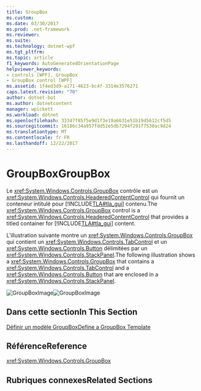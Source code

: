 ```yaml
---
title: GroupBox
ms.custom: 
ms.date: 03/30/2017
ms.prod: .net-framework
ms.reviewer: 
ms.suite: 
ms.technology: dotnet-wpf
ms.tgt_pltfrm: 
ms.topic: article
f1_keywords: AutoGeneratedOrientationPage
helpviewer_keywords:
- controls [WPF], GroupBox
- GroupBox control [WPF]
ms.assetid: 1f4ed3d9-a171-4623-bc4f-3314e3576271
caps.latest.revision: "70"
author: dotnet-bot
ms.author: dotnetcontent
manager: wpickett
ms.workload: dotnet
ms.openlocfilehash: 33347f85f5e9d1f3e19a6631e51b19d5612cf5d5
ms.sourcegitcommit: 16186c34a957fdd52e5db7294f291f7530ac9d24
ms.translationtype: MT
ms.contentlocale: fr-FR
ms.lasthandoff: 12/22/2017
---
```

# <a name="groupbox"></a><span data-ttu-id="d324c-102">GroupBox</span><span class="sxs-lookup"><span data-stu-id="d324c-102">GroupBox</span></span>
<span data-ttu-id="d324c-103">Le <xref:System.Windows.Controls.GroupBox> contrôle est un <xref:System.Windows.Controls.HeaderedContentControl> qui fournit un conteneur intitulé pour [!INCLUDE[TLA#tla_gui](../../../../includes/tlasharptla-gui-md.md)] contenu.</span><span class="sxs-lookup"><span data-stu-id="d324c-103">The <xref:System.Windows.Controls.GroupBox> control is a <xref:System.Windows.Controls.HeaderedContentControl> that provides a titled container for [!INCLUDE[TLA#tla_gui](../../../../includes/tlasharptla-gui-md.md)] content.</span></span>  
  
 <span data-ttu-id="d324c-104">L’illustration suivante montre un <xref:System.Windows.Controls.GroupBox> qui contient un <xref:System.Windows.Controls.TabControl> et un <xref:System.Windows.Controls.Button> délimitées par un <xref:System.Windows.Controls.StackPanel>.</span><span class="sxs-lookup"><span data-stu-id="d324c-104">The following illustration shows a <xref:System.Windows.Controls.GroupBox> that contains a <xref:System.Windows.Controls.TabControl> and a <xref:System.Windows.Controls.Button> that are enclosed in a <xref:System.Windows.Controls.StackPanel>.</span></span>  
  
 <span data-ttu-id="d324c-105">![GroupBoxImage](../../../../docs/framework/wpf/controls/media/groupboximage.JPG "GroupBoxImage")</span><span class="sxs-lookup"><span data-stu-id="d324c-105">![GroupBoxImage](../../../../docs/framework/wpf/controls/media/groupboximage.JPG "GroupBoxImage")</span></span>  
  
## <a name="in-this-section"></a><span data-ttu-id="d324c-106">Dans cette section</span><span class="sxs-lookup"><span data-stu-id="d324c-106">In This Section</span></span>  
 [<span data-ttu-id="d324c-107">Définir un modèle GroupBox</span><span class="sxs-lookup"><span data-stu-id="d324c-107">Define a GroupBox Template</span></span>](../../../../docs/framework/wpf/controls/how-to-define-a-groupbox-template.md)  
  
## <a name="reference"></a><span data-ttu-id="d324c-108">Référence</span><span class="sxs-lookup"><span data-stu-id="d324c-108">Reference</span></span>  
 <xref:System.Windows.Controls.GroupBox>  
  
## <a name="related-sections"></a><span data-ttu-id="d324c-109">Rubriques connexes</span><span class="sxs-lookup"><span data-stu-id="d324c-109">Related Sections</span></span>
